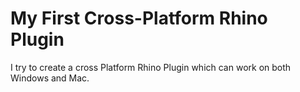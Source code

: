 # My First Cross-Platform Rhino Plugin
I try to create a cross Platform Rhino Plugin which can work on both Windows and Mac.
